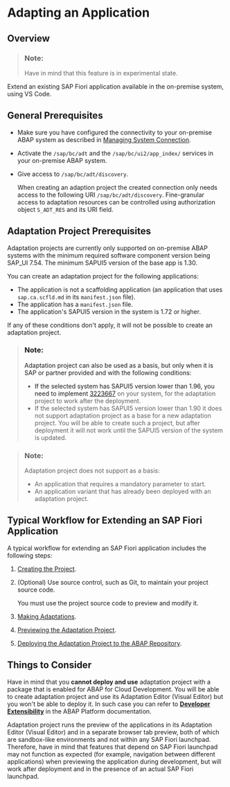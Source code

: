 <!-- loio802f01cb252746468038b856b6c56c56 -->

# Adapting an Application



<a name="loio802f01cb252746468038b856b6c56c56__section_lnk_cmx_pxb"/>

## Overview

> ### Note:  
> Have in mind that this feature is in experimental state.

Extend an existing SAP Fiori application available in the on-premise system, using VS Code.



<a name="loio802f01cb252746468038b856b6c56c56__section_lvj_pyl_qxb"/>

## General Prerequisites

-   Make sure you have configured the connectivity to your on-premise ABAP system as described in [Managing System Connection](Project-Functions/managing-system-connection-78a82b6.md).
-   Activate the `/sap/bc/adt` and the `/sap/bc/ui2/app_index/` services in your on-premise ABAP system.
-   Give access to `/sap/bc/adt/discovery`.

    When creating an adaption project the created connection only needs access to the following URI `/sap/bc/adt/discovery`. Fine-granular access to adaptation resources can be controlled using authorization object `S_ADT_RES` and its URI field.




<a name="loio802f01cb252746468038b856b6c56c56__section_adaptprereq"/>

## Adaptation Project Prerequisites

Adaptation projects are currently only supported on on-premise ABAP systems with the minimum required software component version being SAP\_UI 7.54. The minimum SAPUI5 version of the base app is 1.30.

You can create an adaptation project for the following applications:

-   The application is not a scaffolding application \(an application that uses `sap.ca.scfld.md` in its `manifest.json` file\).
-   The application has a `manifest.json` file.
-   The application's SAPUI5 version in the system is 1.72 or higher.

If any of these conditions don't apply, it will not be possible to create an adaptation project.

> ### Note:  
> Adaptation project can also be used as a basis, but only when it is SAP or partner provided and with the following conditions:
> 
> -   If the selected system has SAPUI5 version lower than 1.96, you need to implement [3223667](https://me.sap.com/notes/3223667) on your system, for the adaptation project to work after the deployment.
> -   If the selected system has SAPUI5 version lower than 1.90 it does not support adaptation project as а base for a new adaptation project. You will be able to create such а project, but after deployment it will not work until the SAPUI5 version of the system is updated.

> ### Note:  
> Adaptation project does not support as a basis:
> 
> -   An application that requires a mandatory parameter to start.
> -   An application variant that has already been deployed with an adaptation project.



<a name="loio802f01cb252746468038b856b6c56c56__section_ahh_cnx_pxb"/>

## Typical Workflow for Extending an SAP Fiori Application

A typical workflow for extending an SAP Fiori application includes the following steps:

1.  [Creating the Project](creating-the-project-072f566.md).
2.  \(Optional\) Use source control, such as Git, to maintain your project source code.

    You must use the project source code to preview and modify it.

3.  [Making Adaptations](making-adaptations-2a076dd.md).
4.  [Previewing the Adaptation Project](previewing-the-adaptation-project-8701335.md).
5.  [Deploying the Adaptation Project to the ABAP Repository](deploying-the-adaptation-project-to-the-abap-repository-febf0d9.md).



<a name="loio802f01cb252746468038b856b6c56c56__section_c3y_wwh_2qb"/>

## Things to Consider

Have in mind that you **cannot deploy and use** adaptation project with a package that is enabled for ABAP for Cloud Development. You will be able to create adaptation project and use its Adaptation Editor \(Visual Editor\) but you won't be able to deploy it. In such case you can refer to [**Developer Extensibility**](https://help.sap.com/docs/ABAP_PLATFORM_NEW/b5670aaaa2364a29935f40b16499972d/155909e3569941e08831c78cf4c2d495.html) in the ABAP Platform documentation.



Adaptation project runs the preview of the applications in its Adaptation Editor \(Visual Editor\) and in a separate browser tab preview, both of which are sandbox-like environments and not within any SAP Fiori launchpad. Therefore, have in mind that features that depend on SAP Fiori launchpad may not function as expected \(for example, navigation between different applications\) when previewing the application during development, but will work after deployment and in the presence of an actual SAP Fiori launchpad.

